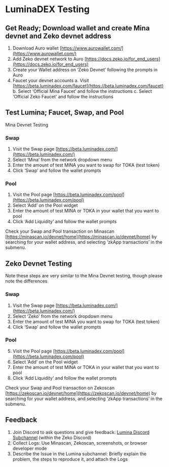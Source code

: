 # LuminaDEX Testing

## Get Ready; Download wallet and create Mina devnet and Zeko devnet address

1. Download Auro wallet [https://www.aurowallet.com/](https://www.aurowallet.com/)
2. Add Zeko devnet network to Auro [https://docs.zeko.io/for_end_users](https://docs.zeko.io/for_end_users)
3. Create your Wallet address on ‘Zeko Devnet’ following the prompts in Auro
4. Faucet your devnet accounts
  a. Visit [https://beta.luminadex.com/faucet](https://beta.luminadex.com/faucet)
  b. Select ‘Official Mina Faucet’ and follow the instructions
  c. Select ‘Official Zeko Faucet’ and follow the instructions

## Test Lumina; Faucet, Swap, and Pool
Mina Devnet Testing

### Swap
1. Visit the Swap page [https://beta.luminadex.com/](https://beta.luminadex.com/)
2. Select ‘Mina’ from the network dropdown menu 
3. Enter the amount of test MINA you want to swap for TOKA (test token)
4. Click ‘Swap’ and follow the wallet prompts

### Pool
1. Visit the Pool page [https://beta.luminadex.com/pool](https://beta.luminadex.com/pool)
2. Select ‘Add’ on the Pool widget
3. Enter the amount of test MINA or TOKA in your wallet that you want to pool
4. Click ‘Add Liquidity’ and follow the wallet prompts

Check your Swap and Pool transaction on Minascan [https://minascan.io/devnet/home](https://minascan.io/devnet/home) by searching for your wallet address, and selecting ‘zkApp transactions’ in the submenu.

## Zeko Devnet Testing
Note these steps are very similar to the Mina Devnet testing, though please note the differences
### Swap
1. Visit the Swap page [https://beta.luminadex.com/](https://beta.luminadex.com/)
2. Select ‘Zeko’ from the network dropdown menu 
3. Enter the amount of test MINA you want to swap for TOKA (test token)
4. Click ‘Swap’ and follow the wallet prompts

### Pool
5. Visit the Pool page [https://beta.luminadex.com/pool](https://beta.luminadex.com/pool)
6. Select ‘Add’ on the Pool widget
7. Enter the amount of test MINA or TOKA in your wallet that you want to pool
8. Click ‘Add Liquidity’ and follow the wallet prompts

Check your Swap and Pool transaction on Zekoscan [https://zekoscan.io/devnet/home](https://zekoscan.io/devnet/home) by searching for your wallet address, and selecting ‘zkApp transactions’ in the submenu.

## Feedback
1. Join Discord to ask questions and give feedback: [Lumina Discord Subchannel](https://discord.gg/JKfDdPvJdS) (within the Zeko Discord)
2. Collect Logs: Use Minascan, Zekoscan, screenshots, or browser developer mode
3. Describe the Issue in the Lumina subchannel: Briefly explain the problem, the steps to reproduce it, and attach the Logs
